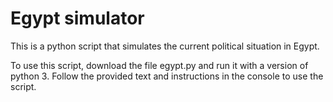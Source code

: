 Egypt simulator
===============

This is a python script that simulates the current political situation in Egypt. 

To use this script, download the file egypt.py and run it with a version of python 3. Follow the provided text and instructions in the console to use the script.

